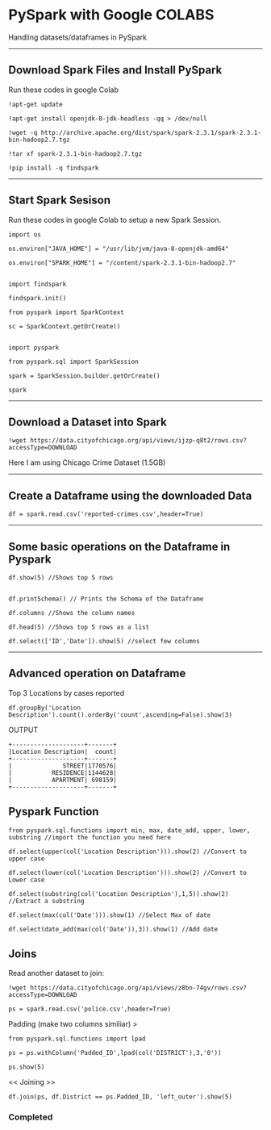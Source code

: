 # PySpark with Google COLABS
Handling datasets/dataframes in PySpark

----------------------------------------------------
## Download Spark Files and Install PySpark 
Run these codes in google Colab
```
!apt-get update

!apt-get install openjdk-8-jdk-headless -qq > /dev/null

!wget -q http://archive.apache.org/dist/spark/spark-2.3.1/spark-2.3.1-bin-hadoop2.7.tgz

!tar xf spark-2.3.1-bin-hadoop2.7.tgz

!pip install -q findspark
```
---------------------------------------------------
## Start Spark Sesison

Run these codes in google Colab to setup a new Spark Session.
```
import os

os.environ["JAVA_HOME"] = "/usr/lib/jvm/java-8-openjdk-amd64"

os.environ["SPARK_HOME"] = "/content/spark-2.3.1-bin-hadoop2.7"


import findspark

findspark.init()

from pyspark import SparkContext

sc = SparkContext.getOrCreate()


import pyspark

from pyspark.sql import SparkSession

spark = SparkSession.builder.getOrCreate() 

spark
```
--------------------------------------------------

## Download a Dataset into Spark
```
!wget https://data.cityofchicago.org/api/views/ijzp-q8t2/rows.csv?accessType=DOWNLOAD
```
Here I am using Chicago Crime Dataset (1.5GB)


--------------------------------------------------

## Create a Dataframe using the downloaded Data

```
df = spark.read.csv('reported-crimes.csv',header=True)

```
---------------------------------------------------

## Some basic operations on the Dataframe in Pyspark

```
df.show(5) //Shows top 5 rows


df.printSchema() // Prints the Schema of the Dataframe

df.columns //Shows the column names

df.head(5) //Shows top 5 rows as a list

df.select(['ID','Date']).show(5) //select few columns
```

----------------------------------------------------
## Advanced operation on Dataframe

Top 3 Locations by cases reported
```
df.groupBy('Location Description').count().orderBy('count',ascending=False).show(3)
```

OUTPUT 
```
+--------------------+-------+
|Location Description|  count|
+--------------------+-------+
|              STREET|1770576|
|           RESIDENCE|1144628|
|           APARTMENT| 698159|
+--------------------+-------+
```
## Pyspark Function
```
from pyspark.sql.functions import min, max, date_add, upper, lower, substring //import the function you need here

df.select(upper(col('Location Description'))).show(2) //Convert to upper case

df.select(lower(col('Location Description'))).show(2) //Convert to Lower case

df.select(substring(col('Location Description'),1,5)).show(2) //Extract a substring

df.select(max(col('Date'))).show(1) //Select Max of date

df.select(date_add(max(col('Date')),3)).show(1) //Add date 
```
## Joins

Read another dataset to join:
```
!wget https://data.cityofchicago.org/api/views/z8bn-74gv/rows.csv?accessType=DOWNLOAD

ps = spark.read.csv('police.csv',header=True)
```

Padding (make two columns similiar) >
```
from pyspark.sql.functions import lpad

ps = ps.withColumn('Padded_ID',lpad(col('DISTRICT'),3,'0'))

ps.show(5)
```
<< Joining >>
```
df.join(ps, df.District == ps.Padded_ID, 'left_outer').show(5)
```
### Completed
